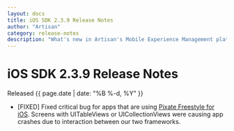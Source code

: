 ```yaml
---
layout: docs
title: iOS SDK 2.3.9 Release Notes
author: "Artisan"
category: release-notes
description: "What's new in Artisan's Mobile Experience Management platform."
---
```

# iOS SDK 2.3.9 Release Notes

Released {{ page.date | date: "%B %-d, %Y" }}

* [FIXED] Fixed critical bug for apps that are using [Pixate Freestyle for iOS](https://github.com/Pixate/pixate-freestyle-ios). Screens with UITableViews or UICollectionViews were causing app crashes due to interaction between our two frameworks.
